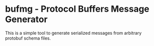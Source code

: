 # bufmg - Protocol Buffers Message Generator

This is a simple tool to generate serialized messages from arbitrary protobuf
schema files.
